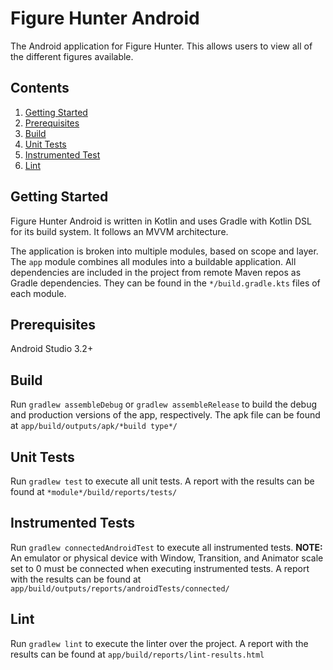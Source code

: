 # Figure Hunter Android

The Android application for Figure Hunter. This allows users to view all of the different figures available.

## Contents

1. [Getting Started](#getting-started)
2. [Prerequisites](#prerequisites)
3. [Build](#build)
4. [Unit Tests](#unit-tests)
5. [Instrumented Test](#instrumented-tests)
6. [Lint](#lint)

## Getting Started

Figure Hunter Android is written in Kotlin and uses Gradle with Kotlin DSL for its build system. It follows an MVVM architecture.

The application is broken into multiple modules, based on scope and layer. The `app` module combines all modules into a buildable application.
All dependencies are included in the project from remote Maven repos as Gradle dependencies. They can be found in the `*/build.gradle.kts` files of each module.

## Prerequisites

Android Studio 3.2+

## Build

Run `gradlew assembleDebug` or `gradlew assembleRelease` to build the debug and production versions of the app, respectively. The apk file can be found at `app/build/outputs/apk/*build type*/`

## Unit Tests

Run `gradlew test` to execute all unit tests. A report with the results can be found at `*module*/build/reports/tests/`

## Instrumented Tests

Run `gradlew connectedAndroidTest` to execute all instrumented tests. **NOTE:** An emulator or physical device with Window, Transition, and Animator scale set to 0 must be connected when executing instrumented tests.
A report with the results can be found at `app/build/outputs/reports/androidTests/connected/`

## Lint
Run `gradlew lint` to execute the linter over the project. A report with the results can be found at `app/build/reports/lint-results.html`
